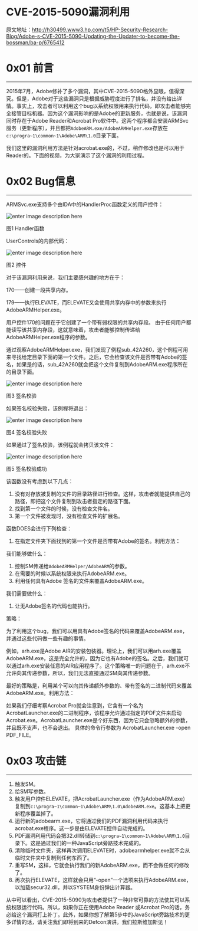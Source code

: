 # CVE-2015-5090漏洞利用

原文地址：http://h30499.www3.hp.com/t5/HP-Security-Research-Blog/Adobe-s-CVE-2015-5090-Updating-the-Updater-to-become-the-bossman/ba-p/6765412

0x01 前言
=======

* * *

2015年7月，Adobe修补了多个漏洞，其中CVE-2015-5090格外显眼，值得深究。但是，Adobe对于这些漏洞只是根据威胁程度进行了排名，并没有给出详情。事实上，攻击者可以利用这个bug以系统权限用来执行代码，即攻击者能够完全接管目标机器。因为这个漏洞影响的是Adobe的更新服务，也就是说，该漏洞同时存在于Adobe Reader和Acrobat Pro软件中。这两个程序都会安装ARMSvc服务（更新程序），并且都把`AdobeARM.exe/AdobeARMHelper.exe`存放在`c:\progra~1\common~1\Adobe\ARM\1.0`目录下面。

我们这里的漏洞利用方法是针对acrobat.exe的，不过，稍作修改也是可以用于Reader的。下面的视频，为大家演示了这个漏洞的利用过程。

0x02 Bug信息
==========

* * *

ARMSvc.exe支持多个由IDA中的HandlerProc函数定义的用户控件：

![enter image description here](http://drops.javaweb.org/uploads/images/7dd6fbddc2554247ff67ee0faec896a59574ff6e.jpg)

图1 Handler函数

UserControls的内部代码：

![enter image description here](http://drops.javaweb.org/uploads/images/0be4bb57c736000b30818b9846ec0925edcb0d6d.jpg)

图2 控件

对于该漏洞利用来说，我们主要感兴趣的地方在于：

170——创建一段共享内存。

179——执行ELEVATE，而ELEVATE又会使用共享内存中的参数来执行AdobeARMHelper.exe。

用户控件170的问题在于它创建了一个带有弱权限的共享内存段。 由于任何用户都能读写该共享内存段，这就意味着，攻击者能够控制传递给AdobeARMHelper.exe程序的参数。

通过观察AdobeARMHelper.exe，我们发现了例程sub_42A260，这个例程可用来寻找给定目录下面的第一个文件。之后，它会检查该文件是否带有Adobe的签名，如果是的话，sub_42A260就会把这个文件复制到AdobeARM.exe程序所在的目录下面。

![enter image description here](http://drops.javaweb.org/uploads/images/dba689db722d09958f194ff2bf544f7c8f22c944.jpg)

图3 签名校验

如果签名校验失败，该例程将退出：

![enter image description here](http://drops.javaweb.org/uploads/images/93ea0a12a5a65d83097559438bb0e2c8327ccb04.jpg)

图4 签名校验失败

如果通过了签名校验，该例程就会拷贝该文件：

![enter image description here](http://drops.javaweb.org/uploads/images/5469f9e4d41e4ef8617ab487b405828f0f738be8.jpg)

图5 签名校验成功

该函数没有考虑到以下几点：

1.  没有对存放被复制的文件的目录路径进行检查。这样，攻击者就能提供自己的路径，即把这个文件复制到攻击者指定的路径下面。
2.  找到第一个文件的时候，没有检查文件名。
3.  第一个文件被发现时，没有检查文件的扩展名。

函数DOES会进行下列检查：

1.  在指定文件夹下面找到的第一个文件是否带有Adobe的签名。利用方法：

我们能够做什么：

1.  控制SM传递给`AdobeARMHelper/AdobeARM`的参数。
2.  在需要的时候以系统权限来执行AdobeARM.exe。
3.  利用任何具有Adobe 签名的文件来覆盖AdobeARM.exe。

我们需要做什么：

1.  让无Adobe签名的代码也能执行。

策略：

为了利用这个bug，我们可以用具有Adobe签名的代码来覆盖AdobeARM.exe，并通过这些代码做一些有趣的事情。

例如，arh.exe是Adobe AIR的安装包装器。理论上，我们可以用arh.exe覆盖AdobeARM.exe，这是完全允许的，因为它也有Adobe的签名。之后，我们就可以通过arh.exe安装任意的AIR应用程序了。这个策略唯一的问题在于，arh.exe不允许向其传递参数，所以，我们无法直接通过SM向其传递参数。

最好的策略是，利用某个可以向其传递额外参数的、带有签名的二进制代码来覆盖AdobeARM.exe。利用方法：

如果我们仔细考察Acrobat Pro就会注意到，它含有一个名为AcrobatLauncher.exe的二进制程序，该程序允许通过指定的PDF文件来启动Acrobat.exe。AcrobatLauncher.exe是个好东西，因为它只会忽略额外的参数，并且既不支声，也不会退出。 具体的命令行参数为 AcrobatLauncher.exe -open PDF_FILE。

0x03 攻击链
========

* * *

1.  触发SM。
2.  给SM写参数。
3.  触发用户控件ELEVATE，把AcrobatLauncher.exe（作为AdobeARM.exe）复制到`c:\progra~1\common~1\Adobe\ARM\1.0\AdobeARM.exe`。这基本上把更新程序覆盖掉了。
4.  运行新的adobearm.exe，它将通过我们的PDF漏洞利用代码来执行acrobat.exe程序。这一步是由ELEVATE控件自动完成的。
5.  PDF漏洞利用代码会把32.dll转储到`c:\progra~1\common~1\Adobe\ARM\1.0`目录下。这是通过我们的一种JavaScript旁路技术完成的。
6.  清除临时文件夹，这样再次调用ELEVATE时，adobearmhelper.exe就不会从临时文件夹中复制到任何东西了。
7.  重写SM，这样，它就会执行我们的新AdobeARM.exe，而不会做任何的修改了。
8.  再次执行ELEVATE，这样就会只用“-open”一个选项来执行AdobeARM.exe，以加载secur32.dll，并以SYSTEM身份弹出计算器。

从中可以看出，CVE-2015-5090为攻击者提供了一种非常可靠的方法使其可以系统权限运行代码。所以，如果你正在使用Adobe Reader 或Acrobat Pro的话，务必给这个漏洞打上补丁。此外，如果你想了解第5步中的JavaScript旁路技术的更多详情的话，请关注我们即将到来的Defcon演讲。我们拉斯维加斯见！